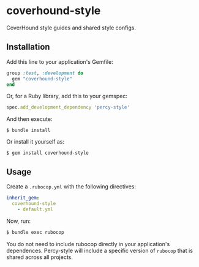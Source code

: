 # coverhound-style

CoverHound style guides and shared style configs.

## Installation

Add this line to your application's Gemfile:

```ruby
group :test, :development do
  gem "coverhound-style"
end
```
Or, for a Ruby library, add this to your gemspec:

```rb
spec.add_development_dependency 'percy-style'
```

And then execute:

    $ bundle install

Or install it yourself as:

    $ gem install coverhound-style

## Usage

Create a `.rubocop.yml` with the following directives:

```yaml
inherit_gem:
  coverhound-style
    - default.yml
```

Now, run:

```bash
$ bundle exec rubocop
```

You do not need to include rubocop directly in your application's dependences.
Percy-style will include a specific version of `rubocop` that is shared across
all projects.

